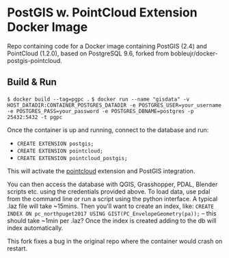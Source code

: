 # PostGIS w. PointCloud Extension Docker Image
Repo containing code for a Docker image containing PostGIS (2.4) and PointCloud (1.2.0), based on PostgreSQL 9.6, forked from bobleujr/docker-postgis-pointcloud.

## Build & Run

`$ docker build --tag=pgpc .`
`$ docker run --name "gisdata" -v HOST_DATADIR:CONTAINER_POSTGRES_DATADIR -e POSTGRES_USER=your_username -e POSTGRES_PASS=your_password -e POSTGRES_DBNAME=postgres -p 25432:5432 -t pgpc`

Once the container is up and running, connect to the database and run:

   - `CREATE EXTENSION postgis;`
   - `CREATE EXTENSION pointcloud;`
   - `CREATE EXTENSION pointcloud_postgis;`

This will activate the [pointcloud](https://github.com/pgpointcloud/pointcloud) extension and PostGIS integration.

You can then access the database with QGIS, Grasshopper, PDAL, Blender scripts etc. using the credentials provided above. To load data, use pdal from the command line or run a script using the python interface. A typical .laz file will take ~15mins. Then you'll want to create an index, like: `CREATE INDEX ON pc_northpuget2017 USING GIST(PC_EnvelopeGeometry(pa));` – this should take ~1min per .laz? Once the index is created adding to the db will index automatically.

This fork fixes a bug in the original repo where the container would crash on restart.
